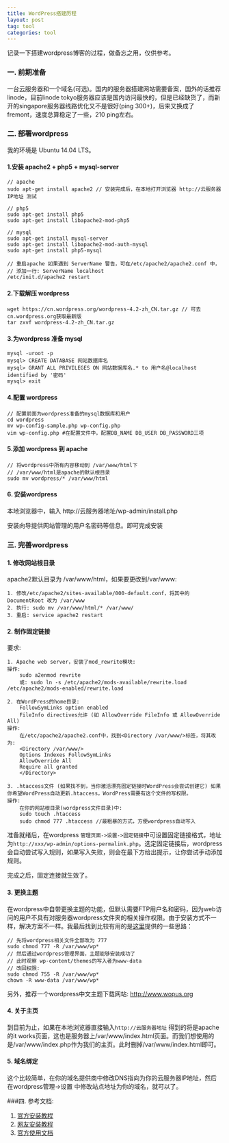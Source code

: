 ```yaml
---
title: WordPress搭建历程
layout: post
tag: tool
categories: tool
---
```

记录一下搭建wordpress博客的过程，做备忘之用，仅供参考。

<!--more-->

### 一. 前期准备

一台云服务器和一个域名(可选)。国内的服务器搭建网站需要备案，国外的话推荐linode，目前linode tokyo服务器应该是国内访问最快的，但是已经缺货了，而新开的singapore服务器线路优化又不是很好(ping 300+)，后来又换成了fremont，速度总算稳定了一些，210 ping左右。

### 二. 部署wordpress

我的环境是 Ubuntu 14.04 LTS。

#### 1.安装 apache2 + php5 + mysql-server

	// apache
	sudo apt-get install apache2 // 安装完成后，在本地打开浏览器 http://云服务器IP地址 测试
	
	// php5
	sudo apt-get install php5	  
	sudo apt-get install libapache2-mod-php5
	
	// mysql
	sudo apt-get install mysql-server
	sudo apt-get install libapache2-mod-auth-mysql
	sudo apt-get install php5-mysql
	
	// 重启apache 如果遇到 ServerName 警告，可在/etc/apache2/apache2.conf 中，
	// 添加一行: ServerName localhost
	/etc/init.d/apache2 restart 
	
#### 2.下载解压 wordpress

	wget https://cn.wordpress.org/wordpress-4.2-zh_CN.tar.gz // 可去cn.wordpress.org获取最新版
	tar zxvf wordpress-4.2-zh_CN.tar.gz
	
#### 3.为wordpress 准备 mysql
	
	mysql -uroot -p
	mysql> CREATE DATABASE 网站数据库名
	mysql> GRANT ALL PRIVILEGES ON 网站数据库名.* to 用户名@localhost identified by '密码'
	mysql> exit
	
#### 4.配置 wordpress

	// 配置前面为wordpress准备的mysql数据库和用户
	cd wordpress
	mv wp-config-sample.php wp-config.php
	vim wp-config.php #在配置文件中，配置DB_NAME DB_USER DB_PASSWORD三项
	
#### 5.添加 wordpress 到 apache

	// 将wordpress中所有内容移动到 /var/www/html下
	// /var/www/html是apache的默认根目录
	sudo mv wordpress/* /var/www/html	
	
#### 6. 安装wordpress

本地浏览器中，输入 http://云服务器地址/wp-admin/install.php

安装向导提供网站管理的用户名密码等信息。即可完成安装

### 三. 完善wordpress

#### 1. 修改网站根目录

apache2默认目录为 /var/www/html，如果要更改到/var/www:

	1. 修改/etc/apache2/sites-available/000-default.conf，将其中的 DocumentRoot 改为 /var/www
	2. 执行: sudo mv /var/www/html/* /var/www/
	3. 重启: service apache2 restart
	

#### 2. 制作固定链接

要求: 
	
	1. Apache web server，安装了mod_rewrite模块:
	操作:
		sudo a2enmod rewrite
		或: sudo ln -s /etc/apache2/mods-available/rewrite.load /etc/apache2/mods-enabled/rewrite.load
		 
	2. 在WordPress的home目录:
	 	FollowSymLinks option enabled 
	 	FileInfo directives允许 (如 AllowOverride FileInfo 或 AllowOverride All) 
	操作:
		在/etc/apache2/apache2.conf中，找到<Directory /var/www/>标签，将其改为:
		<Directory /var/www/>
        Options Indexes FollowSymLinks
        AllowOverride All
        Require all granted
		</Directory>
		
	3. .htaccess文件 (如果找不到，当你激活漂亮固定链接时WordPress会尝试创建它) 如果你希望WordPress自动更新.htaccess，WordPress需要有这个文件的写权限。
	操作:
		在你的网站根目录(wordpress文件目录)中:
		sudo touch .htaccess
		sudo chmod 777 .htaccess //最粗暴的方式，方便wordpress自动写入

准备就绪后，在wordpress `管理页面->设置->固定链接`中可设置固定链接格式，地址为`http://xxx/wp-admin/options-permalink.php`。选定固定链接后，wordpress会自动尝试写入规则，如果写入失败，则会在最下方给出提示，让你尝试手动添加规则。

完成之后，固定连接就生效了。

#### 3. 更换主题

在wordpress中自带更换主题的功能，但默认需要FTP用户名和密码，因为web访问的用户不具有对服务器wordpress文件夹的相关操作权限。由于安装方式不一样，解决方案不一样。我最后找到比较有用的是[这里](http://www.piaoyi.org/php/Wordpress-To-perform-the-requested-action.html)提供的一些思路：

	// 先将wordpress相关文件全部改为 777
	sudo chmod 777 -R /var/www/wp*
	// 然后通过wordpress管理界面，主题能够安装成功了
	// 此时观察 wp-content/themes的写入者为www-data
	// 改回权限:
	sudo chmod 755 -R /var/www/wp*
	chown -R www-data /var/www/wp*
	
另外，推荐一个wordpress中文主题下载网站: http://www.wopus.org
	
#### 4. 关于主页

到目前为止，如果在本地浏览器直接输入`http://云服务器地址` 得到的将是apache的it works页面，这也是服务器上/var/www/index.html页面。而我们想使用的是/var/www/index.php作为我们的主页。此时删掉/var/www/index.html即可。

#### 5. 域名绑定

这个比较简单，在你的域名提供商中修改DNS指向为你的云服务器IP地址，然后在wordpress管理->设置 中修改站点地址为你的域名，就可以了。
	

###四. 参考文档:

1. [官方安装教程](http://codex.wordpress.org/zh-cn:%E5%AE%89%E8%A3%85WordPress)
2. [网友安装教程](http://blog.csdn.net/shineflowers/article/details/40979927)
3. [官方使用文档](https://codex.wordpress.org/zh-cn:Main_Page)
	
	
